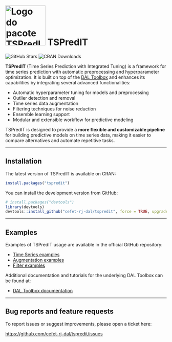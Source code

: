 
<!-- README.md is generated from README.Rmd. Please edit that file -->

# <img src='https://raw.githubusercontent.com/cefet-rj-dal/tspredit/master/inst/logo.png' alt='Logo do pacote TSPredIT' align='centre' height='125' width='125'/> TSPredIT

<!-- badges: start -->

![GitHub
Stars](https://img.shields.io/github/stars/cefet-rj-dal/tspredit?logo=Github)
![CRAN Downloads](https://cranlogs.r-pkg.org/badges/tspredit)
<!-- badges: end -->

**TSPredIT** (Time Series Prediction with Integrated Tuning) is a
framework for time series prediction with automatic preprocessing and
hyperparameter optimization. It is built on top of the [DAL
Toolbox](https://github.com/cefet-rj-dal/daltoolbox) and enhances its
capabilities by integrating several advanced functionalities:

- Automatic hyperparameter tuning for models and preprocessing
- Outlier detection and removal
- Time series data augmentation
- Filtering techniques for noise reduction
- Ensemble learning support
- Modular and extensible workflow for predictive modeling

TSPredIT is designed to provide a **more flexible and customizable
pipeline** for building predictive models on time series data, making it
easier to compare alternatives and automate repetitive tasks.

------------------------------------------------------------------------

## Installation

The latest version of TSPredIT is available on CRAN:

``` r
install.packages("tspredit")
```

You can install the development version from GitHub:

``` r
# install.packages("devtools")
library(devtools)
devtools::install_github("cefet-rj-dal/tspredit", force = TRUE, upgrade = "never")
```

------------------------------------------------------------------------

## Examples

Examples of TSPredIT usage are available in the official GitHub
repository:

- [Time Series
  examples](https://github.com/cefet-rj-dal/tspredit/tree/main/timeseries)
- [Augmentation
  examples](https://github.com/cefet-rj-dal/tspredit/tree/main/augment)
- [Filter
  examples](https://github.com/cefet-rj-dal/tspredit/tree/main/filter)

Additional documentation and tutorials for the underlying DAL Toolbox
can be found at:

- [DAL Toolbox
  documentation](https://cefet-rj-dal.github.io/daltoolbox/)

------------------------------------------------------------------------

## Bug reports and feature requests

To report issues or suggest improvements, please open a ticket here:

<https://github.com/cefet-rj-dal/tspredit/issues>
